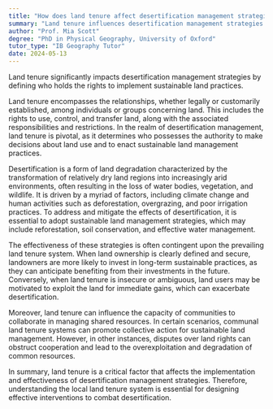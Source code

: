 ```yaml
---
title: "How does land tenure affect desertification management strategies?"
summary: "Land tenure influences desertification management strategies by determining who has the rights to implement sustainable land practices."
author: "Prof. Mia Scott"
degree: "PhD in Physical Geography, University of Oxford"
tutor_type: "IB Geography Tutor"
date: 2024-05-13
---
```


Land tenure significantly impacts desertification management strategies by defining who holds the rights to implement sustainable land practices.

Land tenure encompasses the relationships, whether legally or customarily established, among individuals or groups concerning land. This includes the rights to use, control, and transfer land, along with the associated responsibilities and restrictions. In the realm of desertification management, land tenure is pivotal, as it determines who possesses the authority to make decisions about land use and to enact sustainable land management practices.

Desertification is a form of land degradation characterized by the transformation of relatively dry land regions into increasingly arid environments, often resulting in the loss of water bodies, vegetation, and wildlife. It is driven by a myriad of factors, including climate change and human activities such as deforestation, overgrazing, and poor irrigation practices. To address and mitigate the effects of desertification, it is essential to adopt sustainable land management strategies, which may include reforestation, soil conservation, and effective water management.

The effectiveness of these strategies is often contingent upon the prevailing land tenure system. When land ownership is clearly defined and secure, landowners are more likely to invest in long-term sustainable practices, as they can anticipate benefiting from their investments in the future. Conversely, when land tenure is insecure or ambiguous, land users may be motivated to exploit the land for immediate gains, which can exacerbate desertification.

Moreover, land tenure can influence the capacity of communities to collaborate in managing shared resources. In certain scenarios, communal land tenure systems can promote collective action for sustainable land management. However, in other instances, disputes over land rights can obstruct cooperation and lead to the overexploitation and degradation of common resources.

In summary, land tenure is a critical factor that affects the implementation and effectiveness of desertification management strategies. Therefore, understanding the local land tenure system is essential for designing effective interventions to combat desertification.
    